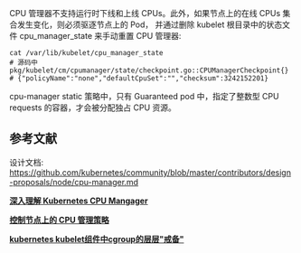 





CPU 管理器不支持运行时下线和上线 CPUs。此外，如果节点上的在线 CPUs 集合发生变化，则必须驱逐节点上的 Pod，
并通过删除 kubelet 根目录中的状态文件 cpu_manager_state 来手动重置 CPU 管理器:

```shell
cat /var/lib/kubelet/cpu_manager_state
# 源码中 pkg/kubelet/cm/cpumanager/state/checkpoint.go::CPUManagerCheckpoint{}
# {"policyName":"none","defaultCpuSet":"","checksum":3242152201}
```

cpu-manager static 策略中，只有 Guaranteed pod 中，指定了整数型 CPU requests 的容器，才会被分配独占 CPU 资源。






## 参考文献
设计文档: https://github.com/kubernetes/community/blob/master/contributors/design-proposals/node/cpu-manager.md

**[深入理解 Kubernetes CPU Mangager](https://cloud.tencent.com/developer/article/1402119)**

**[控制节点上的 CPU 管理策略](https://kubernetes.io/zh/docs/tasks/administer-cluster/cpu-management-policies/)**

**[kubernetes kubelet组件中cgroup的层层"戒备"](https://www.cnblogs.com/gaorong/p/11716907.html)**
